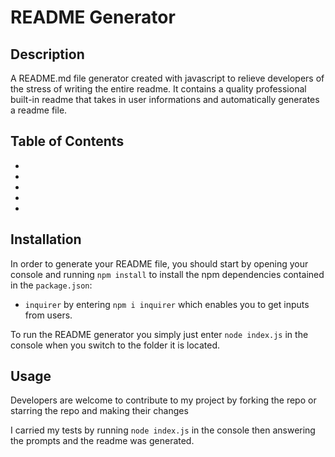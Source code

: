 # README Generator

## Description
A README.md file generator created with javascript to relieve developers of the stress of writing the entire readme. It contains a quality professional built-in readme that takes in user informations and automatically generates a readme file.

## Table of Contents
*
*
*
*
*

## Installation
In order to generate your README file, you should start by opening your console and running `npm install` to install the npm dependencies contained in the `package.json`:
* `inquirer` by entering `npm i inquirer` which enables you to get inputs from users.

To run the README generator you simply just enter `node index.js` in the console when you switch to the folder it is located.

## Usage
Developers are welcome to contribute to my project by forking the repo or starring the repo and making their changes

I carried my tests by running `node index.js` in the console then answering the prompts and the readme was generated.


